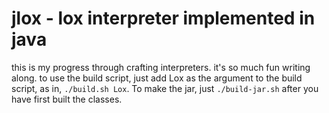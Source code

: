 # jlox - lox interpreter implemented in java

this is my progress through crafting interpreters. it's so much fun writing along. to use the build script, just add Lox as the argument to the build script, as in, `./build.sh Lox`. To make the jar, just `./build-jar.sh` after you have first built the classes.
